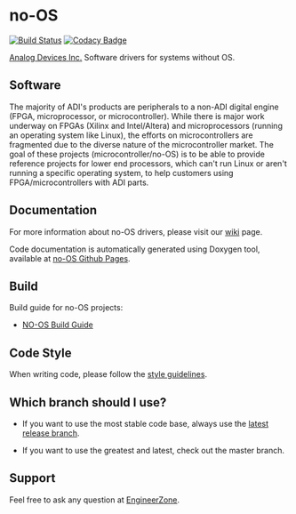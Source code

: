 # no-OS
[![Build Status](https://dev.azure.com/AnalogDevices/OpenSource/_apis/build/status/analogdevicesinc.no-OS?branchName=master)](https://dev.azure.com/AnalogDevices/OpenSource/_build/latest?definitionId=13&branchName=master) [![Codacy Badge](https://api.codacy.com/project/badge/Grade/9f57b0bbc3f6465ea211aa6c96afcb23)](https://www.codacy.com/gh/analogdevicesinc/no-OS?utm_source=github.com&amp;utm_medium=referral&amp;utm_content=analogdevicesinc/no-OS&amp;utm_campaign=Badge_Grade)

[Analog Devices Inc.](http://www.analog.com/en/index.html) Software drivers for systems without OS.


## Software

The majority of ADI's products are peripherals to a non-ADI digital engine (FPGA, microprocessor, or microcontroller). While there is major work underway on FPGAs (Xilinx and Intel/Altera) and microprocessors (running an operating system like Linux), the efforts on microcontrollers are fragmented due to the diverse nature of the microcontroller market. The goal of these projects (microcontroller/no-OS) is to be able to provide reference projects for lower end processors, which can't run Linux or aren't running a specific operating system, to help customers using FPGA/microcontrollers with ADI parts.

## Documentation

For more information about no-OS drivers, please visit our [wiki](https://wiki.analog.com/resources/no-os) page.

Code documentation is automatically generated using Doxygen tool, available at [no-OS Github Pages](http://analogdevicesinc.github.io/no-OS/).

## Build

Build guide for no-OS projects:
  * [NO-OS Build Guide](https://wiki.analog.com/resources/no-os/build)

## Code Style
When writing code, please follow the [style guidelines](https://github.com/analogdevicesinc/no-OS/wiki/Code-Style-guidelines).

## Which branch should I use?

  * If you want to use the most stable code base, always use the [latest release branch]( https://github.com/analogdevicesinc/no-OS/branches/all?utf8=%E2%9C%93&query=201).

  * If you want to use the greatest and latest, check out the master branch.


## Support

Feel free to ask any question at [EngineerZone]( https://ez.analog.com/linux-device-drivers/microcontroller-no-os-drivers/f/q-a).
